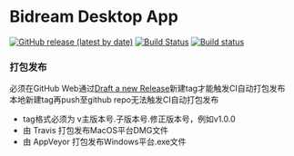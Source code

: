 # Bidream Desktop App
[![GitHub release (latest by date)](https://img.shields.io/github/v/release/shakawwq/electron)](https://github.com/shakawwq/electron/releases)
[![Build Status](https://travis-ci.com/shakawwq/electron.svg?branch=master)](https://travis-ci.com/shakawwq/electron)
[![Build status](https://ci.appveyor.com/api/projects/status/506nomvkwxhbfcec?svg=true)](https://ci.appveyor.com/project/shakawwq/electron)

### 打包发布
必须在GitHub Web通过[Draft a new Release](https://github.com/shakawwq/electron/releases/new)新建tag才能触发CI自动打包发布  
本地新建tag再push至github repo无法触发CI自动打包发布
- tag格式必须为 v主版本号.子版本号.修正版本号，例如v1.0.0
- 由 Travis 打包发布MacOS平台DMG文件
- 由 AppVeyor 打包发布Windows平台.exe文件
